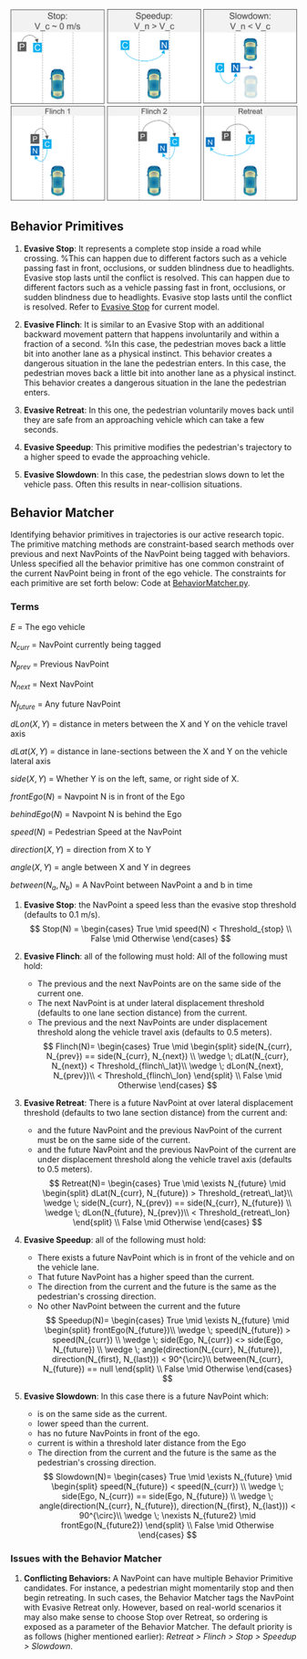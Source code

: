 
![NavPoint Realization](./images/stop-speed-up-slow-down.PNG)
![NavPoint Realization](./images/flinch-retreat.PNG)
## Behavior Primitives
1. **Evasive Stop**: It represents a complete stop inside a road while crossing. %This can happen due to different factors such as a vehicle passing fast in front, occlusions, or sudden blindness due to headlights. Evasive stop lasts until the conflict is resolved. This can happen due to different factors such as a vehicle passing fast in front, occlusions, or sudden blindness due to headlights. Evasive stop lasts until the conflict is resolved. Refer to [Evasive Stop](./evasive-stop.md) for current model.

2. **Evasive Flinch**: It is similar to an Evasive Stop with an additional backward movement pattern that happens involuntarily and within a fraction of a second. %In this case, the pedestrian moves back a little bit into another lane as a physical instinct. This behavior creates a dangerous situation in the lane the pedestrian enters. In this case, the pedestrian moves back a little bit into another lane as a physical instinct. This behavior creates a dangerous situation in the lane the pedestrian enters.
3. **Evasive Retreat**: In this one, the pedestrian voluntarily moves back until they are safe from an approaching vehicle which can take a few seconds.
4. **Evasive Speedup**: This primitive modifies the pedestrian's trajectory to a higher speed to evade the approaching vehicle. 
5. **Evasive Slowdown**: In this case, the pedestrian slows down to let the vehicle pass. Often this results in near-collision situations.

## Behavior Matcher

Identifying behavior primitives in trajectories is our active research topic. The primitive matching methods are constraint-based search methods over previous and next NavPoints of the NavPoint being tagged with behaviors. Unless specified all the behavior primitive has one common constraint of the current NavPoint being in front of the ego vehicle. The constraints for each primitive are set forth below: Code at [BehaviorMatcher.py](../agents/pedestrians/soft/BehaviorMatcher.py).

### Terms
<!-- $P$ = The pedestrian -->

$E$ = The ego vehicle

$N_{curr}$ = NavPoint currently being tagged

$N_{prev}$ = Previous NavPoint

$N_{next}$ = Next NavPoint

$N_{future}$ = Any future NavPoint

$dLon(X, Y)$ = distance in meters between the X and Y on the vehicle travel axis

$dLat(X, Y)$ = distance in lane-sections between the X and Y on the vehicle lateral axis

$side(X, Y)$ = Whether Y is on the left, same, or right side of X.

$frontEgo(N)$ = Navpoint N is in front of the Ego

$behindEgo(N)$ = Navpoint N is behind the Ego

$speed(N)$ = Pedestrian Speed at the NavPoint

$direction(X, Y)$ = direction from X to Y

$angle(X, Y)$ = angle between X and Y in degrees

$between(N_a, N_b)$ = A NavPoint between NavPoint a and b in time



1. **Evasive Stop**: the NavPoint a speed less than the evasive stop threshold (defaults to 0.1 m/s). 
$$
Stop(N) = 
    \begin{cases} 
    True \mid speed(N) < Threshold_{stop} \\
    False \mid Otherwise
    \end{cases}
$$
2. **Evasive Flinch**: all of the following must hold: All of the following must hold: 
    - The previous and the next NavPoints are on the same side of the current one.
    - The next NavPoint is at under lateral displacement threshold (defaults to one lane section distance) from the current.
    - The previous and the next NavPoints are under displacement threshold along the vehicle travel axis (defaults to 0.5 meters). 
$$
Flinch(N)= 
    \begin{cases} 
    True \mid \begin{split}
                side(N_{curr}, N_{prev}) ==  side(N_{curr}, N_{next}) \\
                \wedge \; dLat(N_{curr}, N_{next}) < Threshold_{flinch\_lat}\\
                \wedge \; dLon(N_{next}, N_{prev})\\
                < Threshold_{flinch\_lon}
              \end{split}
    \\
    False \mid Otherwise
    \end{cases}
$$

3. **Evasive Retreat**: There is a future NavPoint at over lateral displacement threshold (defaults to two lane section distance) from the current and: 
    - and the future NavPoint and the previous NavPoint of the current must be on the same side of the current.
    - and the future NavPoint and the previous NavPoint of the current are under displacement threshold along the vehicle travel axis (defaults to 0.5 meters). 
$$
Retreat(N)= 
    \begin{cases} 
    True \mid \exists N_{future} \mid \begin{split}
                dLat(N_{curr}, N_{future}) > Threshold_{retreat\_lat}\\
                \wedge \; side(N_{curr}, N_{prev}) ==  side(N_{curr}, N_{future}) \\
                \wedge \; dLon(N_{future}, N_{prev})\\ < Threshold_{retreat\_lon}
              \end{split}
    \\
    False \mid Otherwise
    \end{cases}
$$

4. **Evasive Speedup**: all of the following must hold: 
    - There exists a future NavPoint which is in front of the vehicle and on the vehicle lane.
    - That future NavPoint has a higher speed than the current.
    - The direction from the current and the future is the same as the pedestrian's crossing direction.
    - No other NavPoint between the current and the future
$$
Speedup(N)= 
    \begin{cases} 
    True \mid \exists N_{future} \mid \begin{split}
                frontEgo(N_{future})\\
                \wedge \; speed(N_{future}) > speed(N_{curr}) \\
                \wedge \; side(Ego, N_{curr}) <>  side(Ego, N_{future}) \\
                \wedge \; angle(direction(N_{curr}, N_{future}), direction(N_{first}, N_{last})) < 90^{\circ}\\
                between(N_{curr}, N_{future}) == null
              \end{split}
    \\
    False \mid Otherwise
    \end{cases}
$$

5. **Evasive Slowdown**: In this case there is a future NavPoint which:  
    - is on the same side as the current.
    - lower speed than the current.
    - has no future NavPoints in front of the ego.
    - current is within a threshold later distance from the Ego
    - The direction from the current and the future is the same as the pedestrian's crossing direction.
$$
Slowdown(N)= 
    \begin{cases} 
    True \mid \exists N_{future} \mid \begin{split}
                speed(N_{future}) < speed(N_{curr}) \\
                \wedge \; side(Ego, N_{curr}) == side(Ego, N_{future}) \\
                \wedge \; angle(direction(N_{curr}, N_{future}), direction(N_{first}, N_{last})) < 90^{\circ}\\
                \wedge \; \nexists N_{future2} \mid frontEgo(N_{future2}) 
              \end{split}
    \\
    False \mid Otherwise
    \end{cases}
$$
### Issues with the Behavior Matcher
1. **Conflicting Behaviors:** A NavPoint can have multiple Behavior Primitive candidates. For instance, a pedestrian might momentarily stop and then begin retreating. In such cases, the Behavior Matcher tags the NavPoint with Evasive Retreat only. However, based on real-world scenarios it may also make sense to choose Stop over Retreat, so ordering is exposed as a parameter of the Behavior Matcher. The default priority is as follows (higher mentioned earlier): *Retreat > Flinch > Stop > Speedup > Slowdown*.
